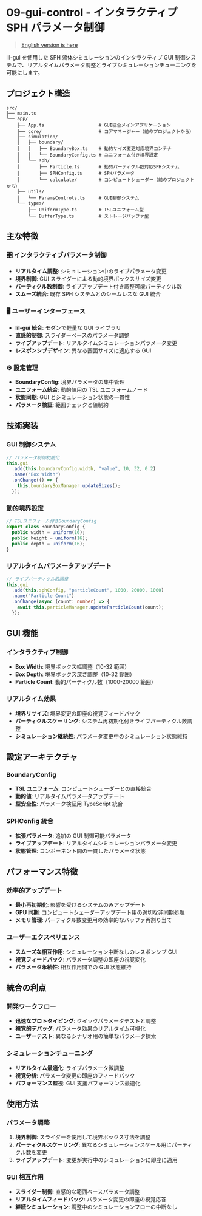 # 09-gui-control - インタラクティブ SPH パラメータ制御

> [English version is here](README.md)

lil-gui を使用した SPH 流体シミュレーションのインタラクティブ GUI 制御システムで、リアルタイムパラメータ調整とライブシミュレーションチューニングを可能にします。

## プロジェクト構造

```
src/
├── main.ts
└── app/
    ├── App.ts                    # GUI統合メインアプリケーション
    ├── core/                     # コアマネージャー（前のプロジェクトから）
    ├── simulation/
    │   ├── boundary/
    │   │   ├── BoundaryBox.ts    # 動的サイズ変更対応境界コンテナ
    │   │   └── BoundaryConfig.ts # ユニフォーム付き境界設定
    │   └── sph/
    │       ├── Particle.ts       # 動的パーティクル数対応SPHシステム
    │       ├── SPHConfig.ts      # SPHパラメータ
    │       └── calculate/        # コンピュートシェーダー（前のプロジェクトから）
    ├── utils/
    │   └── ParamsControls.ts     # GUI制御システム
    └── types/
        ├── UniformType.ts        # TSLユニフォーム型
        └── BufferType.ts         # ストレージバッファ型
```

## 主な特徴

### 🎛️ インタラクティブパラメータ制御

- **リアルタイム調整**: シミュレーション中のライブパラメータ変更
- **境界制御**: GUI スライダーによる動的境界ボックスサイズ変更
- **パーティクル数制御**: ライブアップデート付き調整可能パーティクル数
- **スムーズ統合**: 既存 SPH システムとのシームレスな GUI 統合

### 🖥️ ユーザーインターフェース

- **lil-gui 統合**: モダンで軽量な GUI ライブラリ
- **直感的制御**: スライダーベースのパラメータ調整
- **ライブアップデート**: リアルタイムシミュレーションパラメータ変更
- **レスポンシブデザイン**: 異なる画面サイズに適応する GUI

### ⚙️ 設定管理

- **BoundaryConfig**: 境界パラメータの集中管理
- **ユニフォーム統合**: 動的値用の TSL ユニフォームノード
- **状態同期**: GUI とシミュレーション状態の一貫性
- **パラメータ検証**: 範囲チェックと値制約

## 技術実装

### GUI 制御システム

```typescript
// パラメータ制御初期化
this.gui
  .add(this.boundaryConfig.width, "value", 10, 32, 0.2)
  .name("Box Width")
  .onChange(() => {
    this.boundaryBoxManager.updateSizes();
  });
```

### 動的境界設定

```typescript
// TSLユニフォーム付きBoundaryConfig
export class BoundaryConfig {
  public width = uniform(16);
  public height = uniform(16);
  public depth = uniform(16);
}
```

### リアルタイムパラメータアップデート

```typescript
// ライブパーティクル数調整
this.gui
  .add(this.sphConfig, "particleCount", 1000, 20000, 1000)
  .name("Particle Count")
  .onChange(async (count: number) => {
    await this.particleManager.updateParticleCount(count);
  });
```

## GUI 機能

### インタラクティブ制御

- **Box Width**: 境界ボックス幅調整（10-32 範囲）
- **Box Depth**: 境界ボックス深さ調整（10-32 範囲）
- **Particle Count**: 動的パーティクル数（1000-20000 範囲）

### リアルタイム効果

- **境界リサイズ**: 境界変更の即座の視覚フィードバック
- **パーティクルスケーリング**: システム再初期化付きライブパーティクル数調整
- **シミュレーション継続性**: パラメータ変更中のシミュレーション状態維持

## 設定アーキテクチャ

### BoundaryConfig

- **TSL ユニフォーム**: コンピュートシェーダーとの直接統合
- **動的値**: リアルタイムパラメータアップデート
- **型安全性**: パラメータ検証用 TypeScript 統合

### SPHConfig 統合

- **拡張パラメータ**: 追加の GUI 制御可能パラメータ
- **ライブアップデート**: リアルタイムシミュレーションパラメータ変更
- **状態管理**: コンポーネント間の一貫したパラメータ状態

## パフォーマンス特徴

### 効率的アップデート

- **最小再初期化**: 影響を受けるシステムのみアップデート
- **GPU 同期**: コンピュートシェーダーアップデート用の適切な非同期処理
- **メモリ管理**: パーティクル数変更用の効率的なバッファ再割り当て

### ユーザーエクスペリエンス

- **スムーズな相互作用**: シミュレーション中断なしのレスポンシブ GUI
- **視覚フィードバック**: パラメータ調整の即座の視覚変化
- **パラメータ永続性**: 相互作用間での GUI 状態維持

## 統合の利点

### 開発ワークフロー

- **迅速なプロトタイピング**: クイックパラメータテストと調整
- **視覚的デバッグ**: パラメータ効果のリアルタイム可視化
- **ユーザーテスト**: 異なるシナリオ用の簡単なパラメータ探索

### シミュレーションチューニング

- **リアルタイム最適化**: ライブパラメータ微調整
- **視覚分析**: パラメータ変更の即座のフィードバック
- **パフォーマンス監視**: GUI 支援パフォーマンス最適化

## 使用方法

### パラメータ調整

1. **境界制御**: スライダーを使用して境界ボックス寸法を調整
2. **パーティクルスケーリング**: 異なるシミュレーションスケール用にパーティクル数を変更
3. **ライブアップデート**: 変更が実行中のシミュレーションに即座に適用

### GUI 相互作用

- **スライダー制御**: 直感的な範囲ベースパラメータ調整
- **リアルタイムフィードバック**: パラメータ変更の即座の視覚応答
- **継続シミュレーション**: 調整中のシミュレーションフローの中断なし
